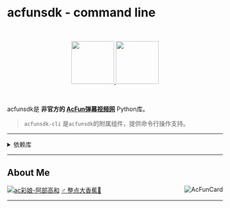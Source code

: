 # acfunsdk - command line

<br />

<p align="center">
<a href="https://github.com/dolaCmeo/acfunsdk">
<img height="100" src="https://s3.dualstack.us-east-2.amazonaws.com/pythondotorg-assets/media/files/python-logo-only.svg" alt="">
<img height="100" src="https://ali-imgs.acfun.cn/kos/nlav10360/static/common/widget/header/img/acfunlogo.11a9841251f31e1a3316.svg" alt="">
</a>
</p>

<br />

acfunsdk是 **非官方的 [AcFun弹幕视频网][acfun.cn]** Python库。

> `acfunsdk-cli` 是`acfunsdk`的附属组件，提供命令行操作支持。

- - -


<details>
<summary>依赖库</summary>

**依赖: 包含在 `requirements.txt` 中**

+ [`acfunsdk`](https://pypi.org/project/acfunsdk/)`>=0.9.7`

图形化命令行:
+ [`click`](https://pypi.org/project/click/)`>=8.1`
+ [`rich`](https://pypi.org/project/rich/)`>=12.5`
+ [`emoji`](https://pypi.org/project/emoji/)`>=2`
+ [`Pillow`](https://pypi.org/project/Pillow/)`>=9`

>内置+修改: 位于 `libs` 文件夹内
>
>+ [`climage`](https://pypi.org/project/climage/)

</details>

- - -

## About Me

[![ac彩娘-阿部高和](https://tx-free-imgs2.acfun.cn/kimg/bs2/zt-image-host/ChQwODliOGVhYzRjMTBmOGM0ZWY1ZRCIzNcv.gif)][dolacfun]
[♂ 整点大香蕉🍌][acfunsdk_page]
<img alt="AcFunCard" align="right" src="https://discovery.sunness.dev/39088">

- - - 

[dolacfun]: https://www.acfun.cn/u/39088
[acfunsdk_page]: https://www.acfun.cn/a/ac37416587

[acfun.cn]: https://www.acfun.cn/
[Issue]: https://github.com/dolaCmeo/acfunSDK/issues
[python]: https://www.python.org/downloads/
[venv]: https://docs.python.org/zh-cn/3.8/library/venv.html
